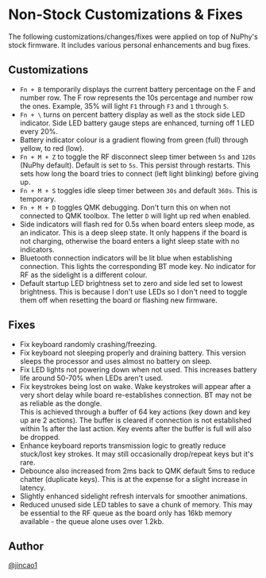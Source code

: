 # Non-Stock Customizations & Fixes

The following customizations/changes/fixes were applied on top of NuPhy's stock firmware. It includes various personal enhancements and bug fixes.

## Customizations

- `Fn + B` temporarily displays the current battery percentage on the F and number row.
The F row represents the 10s percentage and number row the ones. Example, 35% will light `F1` through `F3` and `1` through `5`.
- `Fn + \` turns on percent battery display as well as the stock side LED indicator. Side LED battery gauge steps are enhanced, turning off 1 LED every 20%.
- Battery indicator colour is a gradient flowing from green (full) through yellow, to red (low).
- `Fn + M + Z` to toggle the RF disconnect sleep timer between `5s` and `120s` (NuPhy default). Default is set to `5s`. This persist through restarts.
This sets how long the board tries to connect (left light blinking) before giving up.
- `Fn + M + S` toggles idle sleep timer between `30s` and default `360s`. This is temporary.
- `Fn + M + D` toggles QMK debugging. Don't turn this on when not connected to QMK toolbox.
The letter `D` will light up red when enabled.
- Side indicators will flash red for 0.5s when board enters sleep mode, as an indicator.
This is a deep sleep state. It only happens if the board is not charging, otherwise the board enters a light sleep state with no indicators.
- Bluetooth connection indicators will be lit blue when establishing connection. This lights the corresponding
BT mode key. No indicator for RF as the sidelight is a different colour.
- Default startup LED brightness set to zero and side led set to lowest brightness. This is because I don't use LEDs so I don't need to toggle them off when resetting the board or flashing new firmware.


## Fixes

- Fix keyboard randomly crashing/freezing.
- Fix keyboard not sleeping properly and draining battery. This version sleeps the processor and uses almost no battery on sleep.
- Fix LED lights not powering down when not used. This increases battery life around 50-70% when LEDs aren't used.
- Fix keystrokes being lost on wake. Wake keystrokes will appear after a very short delay while board re-establishes connection. BT may not be as reliable as the dongle.  
  This is achieved through a buffer of 64 key actions (key down and key up are 2 actions). The buffer is cleared if connection is not established within 1s after the last action.
  Key events after the buffer is full will also be dropped.
- Enhance keyboard reports transmission logic to greatly reduce stuck/lost key strokes. It may still occasionally drop/repeat keys but it's rare.
- Debounce also increased from 2ms back to QMK default 5ms to reduce chatter (duplicate keys). This is at the expense for a slight increase in latency.
- Slightly enhanced sidelight refresh intervals for smoother animations.
- Reduced unused side LED tables to save a chunk of memory. This may be essential to the RF queue as the board only has 16kb memory available - the queue alone uses over 1.2kb.

## Author

[@jincao1](https://github.com/jincao1)